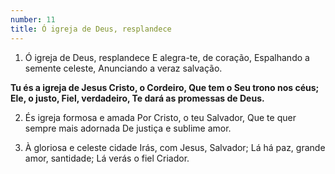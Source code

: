 ```yaml
---
number: 11
title: Ó igreja de Deus, resplandece
---
```


1. Ó igreja de Deus, resplandece
  E alegra-te, de coração,
  Espalhando a semente celeste,
  Anunciando a veraz salvação.

  __Tu és a igreja de Jesus Cristo, o Cordeiro,
  Que tem o Seu trono nos céus;
  Ele, o justo, Fiel, verdadeiro,
  Te dará as promessas de Deus.__

2. És igreja formosa e amada
  Por Cristo, o teu Salvador,
  Que te quer sempre mais adornada
  De justiça e sublime amor.

3. À gloriosa e celeste cidade
  Irás, com Jesus, Salvador;
  Lá há paz, grande amor, santidade;
  Lá verás o fiel Criador.
